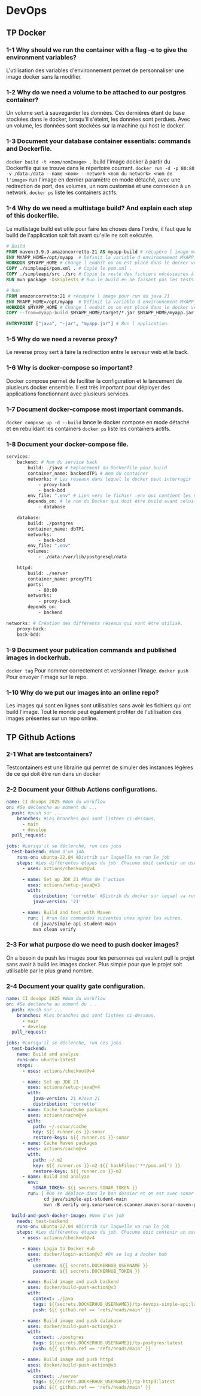# DevOps

## TP Docker

### 1-1 Why should we run the container with a flag -e to give the environment variables?

L'utilisation des variables d'environnement permet de personnaliser une image docker sans la modifier.

### 1-2 Why do we need a volume to be attached to our postgres container?

Un volume sert à sauvegarder les données. Ces dernières étant de base stockées dans le docker, lorsqu'il s'éteint, les données sont perdues.
Avec un volume, les données sont stockées sur la machine qui host le docker.

### 1-3 Document your database container essentials: commands and Dockerfile.

`docker build -t <nom/nomImage> .` build l'image docker à partir du Dockerfile qui se trouve dans le répertoire courrant.
`docker run -d -p 80:80 -v /data:/data --name <nom> --network <nom du network> <nom de l'image>` run l'image en dernier paramètre en mode détaché, avec une redirection de port, des volumes, un nom customisé et une connexion à un network.
`docker ps` liste les containers actifs.

### 1-4 Why do we need a multistage build? And explain each step of this dockerfile.

Le multistage build est utile pour faire les choses dans l'ordre, il faut que le build de l'application soit fait avant qu'elle ne soit exécutée.

```Dockerfile
# Build
FROM maven:3.9.9-amazoncorretto-21 AS myapp-build # récupère l image maven avec sa version spécifiée
ENV MYAPP_HOME=/opt/myapp  # Définit la variable d environnement MYAPP_HOME.
WORKDIR $MYAPP_HOME # Change l endoit ou on est placé dans le docker vers le chemis définit dans la variable.
COPY ./simpleapi/pom.xml . # Copie le pom.xml .
COPY ./simpleapi/src ./src # Copie le reste des fichiers nécéssaires à la compilation.
RUN mvn package -DskipTests # Run le build en ne faisant pas les tests.

# Run
FROM amazoncorretto:21 # récupère l image pour run du java 21
ENV MYAPP_HOME=/opt/myapp  # Définit la variable d environnement MYAPP_HOME.
WORKDIR $MYAPP_HOME # Change l endoit ou on est placé dans le docker vers le chemis définit dans la variable.
COPY --from=myapp-build $MYAPP_HOME/target/*.jar $MYAPP_HOME/myapp.jar # Copie le jar depuis le docker précédent vers celui-ci

ENTRYPOINT ["java", "-jar", "myapp.jar"] # Run l application.
```

### 1-5 Why do we need a reverse proxy?

Le reverse proxy sert à faire la redirection entre le serveur web et le back.

### 1-6 Why is docker-compose so important?

Docker compose permet de faciliter la configuration et le lancement de plusieurs docker ensemble.
Il est très important pour déployer des applications fonctionnant avec plusieurs services.

### 1-7 Document docker-compose most important commands.

`docker compose up -d --build` lance le docker compose en mode détaché et en rebuildant les containers
`docker ps` liste les containers actifs.

### 1-8 Document your docker-compose file.

```Dockerfile
services:
    backend: # Nom du service back
        build: ./java # Emplacement du Dockerfile pour build
        container_name: backendTP1 # Nom du container
        networks: # Les réseaux dans lequel le docker peut interragir
            - proxy-back
            - back-bdd
        env_file: ".env" # Lien vers le fichier .env qui contient les variables d'environement
        depends_on: # le nom du Docker qui doit être build avant celui-ci
            - database

    database:
        build: ./postgres
        container_name: dbTP1
        networks:
            - back-bdd
        env_file: ".env"
        volumes:
            - ./data:/var/lib/postgresql/data

    httpd: 
        build: ./server
        container_name: proxyTP1
        ports:
            - 80:80
        networks:
            - proxy-back
        depends_on:
            - backend

networks: # Création des différents réseaux qui vont être utilisé.
    proxy-back:
    back-bdd:


```
### 1-9 Document your publication commands and published images in dockerhub.

`docker tag` Pour nommer correctement et versionner l'image.
`docker push` Pour envoyer l'image sur le repo.

### 1-10 Why do we put our images into an online repo?

Les images qui sont en lignes sont utilisables sans avoir les fichiers qui ont build l'image.
Tout le monde peut également profiter de l'utilisation des images présentes sur un repo online.

## TP Github Actions

### 2-1 What are testcontainers?

Testcontainers est une librairie qui permet de simuler des instances légères de ce qui doit être run dans un docker

### 2-2 Document your Github Actions configurations.

```yml
name: CI devops 2025 #Nom du workflow
on: #Se déclenche au moment du ...
  push: #push sur ...
    branches: #Les branches qui sont listées ci-dessous.
      - main
      - develop
  pull_request:

jobs: #Lorsqu'il se déclenche, run ces jobs
  test-backend: #Nom d'un job
    runs-on: ubuntu-22.04 #Distrib sur laquelle va run le job
    steps: #Les différentes étapes du job. Chacune doit contenir un uses ou un run
      - uses: actions/checkout@v4

      - name: Set up JDK 21 #Nom de l'action
        uses: actions/setup-java@v3
        with:
          distribution: 'corretto' #Distrib du docker sur lequel va run java
          java-version: '21'

      - name: Build and test with Maven
        run: | #run les commandes suivantes unes après les autres.
          cd java/simple-api-student-main
          mvn clean verify
```

### 2-3 For what purpose do we need to push docker images?

On a besoin de push les images pour les personnes qui veulent pull le projet sans avoir à build les images docker.
Plus simple pour que le projet soit utilisable par le plus grand nombre.

### 2-4 Document your quality gate configuration.

```yml
name: CI devops 2025 #Nom du workflow
on: #Se déclenche au moment du ...
  push: #push sur ...
    branches: #Les branches qui sont listées ci-dessous.
      - main
      - develop
  pull_request:

jobs: #Lorsqu'il se déclenche, run ces jobs
  test-backend:
    name: Build and analyze
    runs-on: ubuntu-latest
    steps:
      - uses: actions/checkout@v4

      - name: Set up JDK 21
        uses: actions/setup-java@v4
        with:
          java-version: 21 #Java 21
          distribution: 'corretto'
      - name: Cache SonarQube packages
        uses: actions/cache@v4
        with:
          path: ~/.sonar/cache
          key: ${{ runner.os }}-sonar
          restore-keys: ${{ runner.os }}-sonar
      - name: Cache Maven packages
        uses: actions/cache@v4
        with:
          path: ~/.m2
          key: ${{ runner.os }}-m2-${{ hashFiles('**/pom.xml') }}
          restore-keys: ${{ runner.os }}-m2
      - name: Build and analyze
        env:
          SONAR_TOKEN: ${{ secrets.SONAR_TOKEN }}
        run: | #On se déplace dans le bon dossier et on est avec sonar
              cd java/simple-api-student-main 
              mvn -B verify org.sonarsource.scanner.maven:sonar-maven-plugin:sonar -Dsonar.projectKey=MathisBzn_DevOps

  build-and-push-docker-image: #Nom d'un job
    needs: test-backend
    runs-on: ubuntu-22.04 #Distrib sur laquelle va run le job
    steps: #Les différentes étapes du job. Chacune doit contenir un uses ou un run
      - uses: actions/checkout@v4

      - name: Login to Docker Hub
        uses: docker/login-action@v3 #On se log à docker hub
        with:
          username: ${{ secrets.DOCKERHUB_USERNAME }}
          password: ${{ secrets.DOCKERHUB_TOKEN }}

      - name: Build image and push backend
        uses: docker/build-push-action@v3
        with:
          context: ./java
          tags: ${{secrets.DOCKERHUB_USERNAME}}/tp-devops-simple-api:latest
          push: ${{ github.ref == 'refs/heads/main' }}

      - name: Build image and push database
        uses: docker/build-push-action@v3
        with:
          context: ./postgres
          tags: ${{secrets.DOCKERHUB_USERNAME}}/tp-postgres:latest
          push: ${{ github.ref == 'refs/heads/main' }}

      - name: Build image and push httpd
        uses: docker/build-push-action@v3
        with:
          context: ./server
          tags: ${{secrets.DOCKERHUB_USERNAME}}/tp-httpd:latest
          push: ${{ github.ref == 'refs/heads/main' }}
```